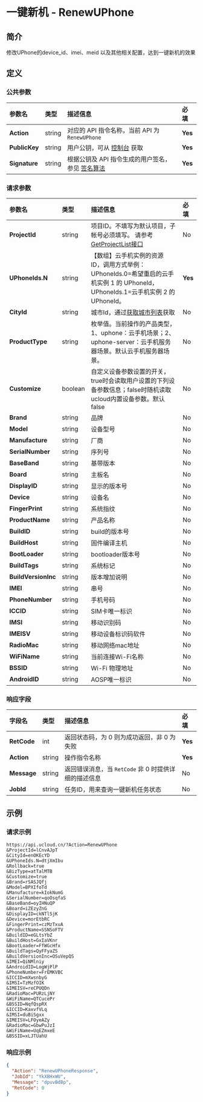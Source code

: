 # 一键新机 - RenewUPhone

## 简介

修改UPhone的device_id、imei、meid 以及其他相关配置，达到一键新机的效果









## 定义

### 公共参数

| 参数名 | 类型 | 描述信息 | 必填 |
|:---|:---|:---|:---|
| **Action**     | string  | 对应的 API 指令名称，当前 API 为 `RenewUPhone`                        | **Yes** |
| **PublicKey**  | string  | 用户公钥，可从 [控制台](https://console.ucloud.cn/uapi/apikey) 获取                                             | **Yes** |
| **Signature**  | string  | 根据公钥及 API 指令生成的用户签名，参见 [签名算法](api/summary/signature.md)  | **Yes** |

### 请求参数

| 参数名 | 类型 | 描述信息 | 必填 |
|:---|:---|:---|:---|
| **ProjectId** | string | 项目ID。不填写为默认项目，子帐号必须填写。 请参考[GetProjectList接口](https://docs.ucloud.cn/api/summary/get_project_list) |No|
| **UPhoneIds.N** | string | 【数组】云手机实例的资源 ID，调用方式举例：UPhoneIds.0=希望重启的云手机实例 1 的 UPhoneId，UPhoneIds.1=云手机实例 2 的 UPhoneId。 |**Yes**|
| **CityId** | string | 城市Id，通过[获取城市列表](#DescribeUPhoneCities)获取 |No|
| **ProductType** | string | 枚举值。当前操作的产品类型，1、uphone：云手机场景；2、uphone-server：云手机服务器场景。默认云手机服务器场景。 |No|
| **Customize** | boolean | 自定义设备参数设置的开关，true时会读取用户设置的下列设备参数信息；false时随机读取ucloud内置设备参数。默认false |No|
| **Brand** | string | 品牌 |No|
| **Model** | string | 设备型号 |No|
| **Manufacture** | string | 厂商 |No|
| **SerialNumber** | string | 序列号 |No|
| **BaseBand** | string | 基带版本 |No|
| **Board** | string | 主板名 |No|
| **DisplayID** | string | 显示的版本号 |No|
| **Device** | string | 设备名 |No|
| **FingerPrint** | string | 系统指纹 |No|
| **ProductName** | string | 产品名称 |No|
| **BuildID** | string | build的版本号 |No|
| **BuildHost** | string | 固件编译主机 |No|
| **BootLoader** | string | bootloader版本号 |No|
| **BuildTags** | string | 系统标记 |No|
| **BuildVersionInc** | string | 版本增加说明 |No|
| **IMEI** | string | 串号 |No|
| **PhoneNumber** | string | 手机号码 |No|
| **ICCID** | string | SIM卡唯一标识 |No|
| **IMSI** | string | 移动识别码 |No|
| **IMEISV** | string | 移动设备标识码软件 |No|
| **RadioMac** | string | 移动网络mac地址 |No|
| **WiFiName** | string | 当前连接Wi-Fi名称 |No|
| **BSSID** | string | Wi-Fi 物理地址 |No|
| **AndroidID** | string | AOSP唯一标识 |No|

### 响应字段

| 字段名 | 类型 | 描述信息 | 必填 |
|:---|:---|:---|:---|
| **RetCode** | int | 返回状态码，为 0 则为成功返回，非 0 为失败 |**Yes**|
| **Action** | string | 操作指令名称 |**Yes**|
| **Message** | string | 返回错误消息，当 `RetCode` 非 0 时提供详细的描述信息 |No|
| **JobId** | string | 任务ID，用来查询一键新机任务状态 |No|




## 示例

### 请求示例
    
```
https://api.ucloud.cn/?Action=RenewUPhone
&ProjectId=lCnvAJpT
&CityId=enOKEcYD
&UPhoneIds.N=dtjXmIbu
&Rollback=true
&BizType=atTalMTB
&Customize=true
&Brand=rSASJQfj
&Model=BPXIfoTd
&Manufacture=kIokNumG
&SerialNumber=qoOsqfaS
&BaseBand=oyIHNuQP
&Board=iZEzyZnG
&DisplayID=ckNTlSjK
&Device=morEtbRC
&FingerPrint=czMzTxuA
&ProductName=SSNSoFTV
&BuildID=eGLtsYbZ
&BuildHost=GxIaVKnr
&BootLoader=FfWGcHfx
&BuildTags=QyFFyaZS
&BuildVersionInc=OSuVepQS
&IMEI=QiNMlniy
&AndroidID=LogWjPlP
&PhoneNumber=FrEMKVBC
&ICCID=mXwsnbyG
&IMSI=TzMzfOIK
&IMEISV=reCPUQDn
&RadioMac=PURzLjNY
&WiFiName=QTCucePr
&BSSID=NqfQspRX
&ICCID=KaxvfVLq
&IMSI=duBiSgxx
&IMEISV=LFOyeAZy
&RadioMac=GbwPuJzI
&WiFiName=UqEZmxeE
&BSSID=xLJTUahU
```

### 响应示例
    
```json
{
  "Action": "RenewUPhoneResponse",
  "JobId": "YkXBHxWU",
  "Message": "dpuvBdBp",
  "RetCode": 0
}
```





